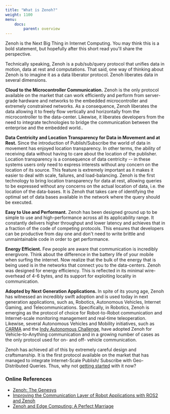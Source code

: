 ```yaml
---
title: "What is Zenoh?"
weight: 1100
menu: 
    docs:
        parent: overview
---
```


Zenoh is the Next Big Thing in Internet Computing. You may think this is a bold statement, but hopefully after this short read you'll share the perspective.

Technically speaking,  Zenoh is a pub/sub/query protocol that unifies data in motion,  data at rest and computations.  That said, one way of thinking about Zenoh is to imagine it as a data liberator protocol. Zenoh liberates data in several dimensions.

**Cloud to the Microcontroller Communication.** Zenoh is the only protocol available on the market that can work efficiently and perform from server-grade hardware and networks to the embedded microcontroller and extremely constrained networks. As a consequence, Zenoh liberates the data allowing it to freely flow vertically and horizontally from the microcontroller to the data-center. Likewise, it liberates developers from the need to integrate technologies to bridge the communication between the enterprise and the embedded world..
  
**Data Centricity and Location Transparency for Data in Movement and at Rest.**  Since the introduction of Publish/Subscribe the world of data in movement has enjoyed location transparency. In other terms, the ability of receiving data without having to care about the location of the publisher.  Location transparency is a consequence of data centricity -- in these systems users only need to express interests without any concern on the location of its source. This feature is extremely important as it makes it easier to deal with scale, failures, and load-balancing. Zenoh is the first technology to bring location transparency for data at rest, allowing queries to be expressed without any concerns on the actual location of data, i.e. the location of the data-bases. It is Zenoh that takes care of identifying the optimal set of data bases available in  the network where the query should  be executed.

**Easy to Use and Performant.** Zenoh has been designed ground up to be simple to use and high-performance across all its applicability range. It constantly delivers higher throughput and lower latency and achieves that in a fraction of the code of competing protocols. This ensures that developers can be productive from day one and don't need to write brittle and unmaintainable code in order to get performance.

**Energy Efficient.** Few people are aware that communication is incredibly energivore. Think about the difference in the battery life of your mobile when surfing the internet. Now realize that the bulk of the energy that is being used is in the networks that connect you to the data-centers. Zenoh was designed for energy efficiency. This is reflected in its minimal wire-overhead of 4-6 bytes, and its support for exploiting locality in communication.

**Adopted by Next Generation Applications.** In spite of its young age, Zenoh has witnessed an incredibly swift adoption and is used today in next generation applications, such as, Robotics, Autonomous Vehicles, Internet Gaming, and Telecommunications. Specifically, in Robotics, Zenoh is emerging as the protocol of choice for Robot-to-Robot communication and  Internet-scale monitoring management and real-time teleoperation. Likewise, several Autonomous Vehicles and Mobility initiatives, such as [CARMA](https://discourse.ros.org/t/carma-migrating-to-ros-2-with-cyclonedds-and-zenoh/17541) and the [Indy Autonomous Challenge](https://www.indyautonomouschallenge.com),  have adopted Zenoh for Vehicle-to-Anything communication and in a growing number of cases as the only protocol used for on- and off- vehicle communication.

Zenoh has achieved all of this by extremely careful design and craftsmanship. It is the first protocol available on the market that has managed to integrate Internet-Scale Publish/ Subscribe with Geo-Distributed Queries. Thus, why not  [getting started](https://zenoh.io/docs/getting-started/key-concepts/) with it now?  

### Online References
- [Zenoh: The Genesys](https://www.youtube.com/watch?v=BryexPfh0Jc&t=898s)
- [Improving the Communication Layer of Robot Applications with ROS2 and Zenoh](https://www.youtube.com/watch?v=1NE8cU72frk)
- [Zenoh and Edge Computing: A Perfect Marriage](https://www.youtube.com/watch?v=_NUP-ihrXjQ)

<!-- 
Additionally, for performance, efficiency and privacy reasons, there is an increasing desire to keep the data processing as close as possible to the source, while at the same time not hindering access to geographically remote applications. In other terms, we are experiencing a mainstream [architectural switch](https://perspectives.tech/2019/12/10/architectural-liberum-arbitrium/) from cloud-centric paradigms in which data is stored, processed and retrieved from the cloud to fog and [edge-centric](https://edgenative.eclipse.org/) paradigms where data is stored and processed where it makes most sense for performance, energy efficiency and security matters.  -->

<!-- ~~**Zenoh** has been designed to address the needs of those applications that need to deal with data in movement, data at rest and computation in a scalable, efficient and location transparent manner.~~ -->

<!-- **Zenoh is a pub/sub/query protocol** that unifies data in motion, data in use, data at rest and computations.  It carefully blends traditional pub/sub with geo-distributed storages, queries and computations, while retaining a level of time and space efficiency that is well beyond any of the mainstream stacks. 


**Zenoh** has been designed to:

- Provide a small set of primitives to deal with data in motion, data at rest and computations.

- Give total control on storage location and back-end technology integration.

- Minimize network overhead – the minimal wire overhead of a data message is 4 bytes.

- Support extremely constrained devices – its footprint on Arduino Uno is of 300 bytes.

- Supports devices with low duty-cycle by allowing the negotiation of data exchange modes and schedules.
  
- Provides a rich set of abstraction for distributing, querying and storing data along the entire system. 
  
- Provide extremely low latency and high throughput.  -->